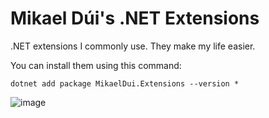 # Mikael Dúi's .NET Extensions
.NET extensions I commonly use. They make my life easier.

You can install them using this command:

    dotnet add package MikaelDui.Extensions --version *

![image](https://user-images.githubusercontent.com/3706841/149246456-7833721a-13f7-4ef9-a544-dd13b0645852.png)
